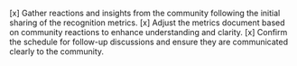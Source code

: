 [x] Gather reactions and insights from the community following the initial sharing of the recognition metrics.
[x] Adjust the metrics document based on community reactions to enhance understanding and clarity.
[x] Confirm the schedule for follow-up discussions and ensure they are communicated clearly to the community.